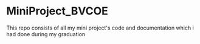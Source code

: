 # MiniProject_BVCOE
This repo consists of all my mini project's code and documentation which i had done during my graduation 
